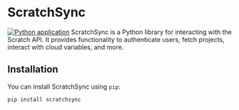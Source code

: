 # ScratchSync

[![Python application](https://github.com/kRxZykRxZy/ScratchSync/actions/workflows/python-app.yml/badge.svg)](https://github.com/kRxZykRxZy/ScratchSync/actions/workflows/python-app.yml)
ScratchSync is a Python library for interacting with the Scratch API. It provides functionality to authenticate users, fetch projects, interact with cloud variables, and more.

## Installation

You can install ScratchSync using `pip`:

```bash
pip install scratchsync
